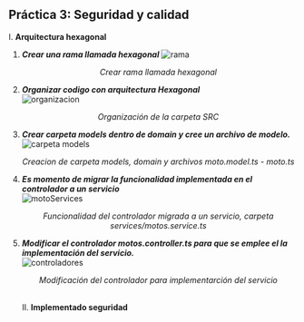 ## Práctica 3: Seguridad y calidad
I. **Arquitectura hexagonal**  
1. ***Crear una rama llamada hexagonal*** 
![rama](https://user-images.githubusercontent.com/74604371/204703624-8f3806d8-5643-45aa-8dd0-219621734b60.JPG) <p align="center">_Crear rama llamada hexagonal_</p>  
2. ***Organizar codigo con arquitectura Hexagonal***  
![organizacion](https://user-images.githubusercontent.com/74604371/204704368-3ba22233-3bda-479c-b852-353f05a19ec2.JPG)<p align="center">_Organización de la carpeta SRC_</p>  
3. ***Crear carpeta models dentro de domain y cree un archivo de modelo.***  
![carpeta models](https://user-images.githubusercontent.com/74604371/204712932-2a0d8b6d-14e0-4ad7-bddb-7d51e4c8ef08.JPG)<p align="center">_Creacion de carpeta models, domain y archivos moto.model.ts - moto.ts_</p>  
4. ***Es momento de migrar la funcionalidad implementada en el controlador a un servicio***  
![motoServices](https://user-images.githubusercontent.com/74604371/204713295-f9d32e2a-d71f-481d-a55b-5c1f773c3494.JPG)<p align="center">_Funcionalidad del controlador migrada a un servicio, carpeta services/motos.service.ts_</p>  
5. ***Modificar el controlador motos.controller.ts para que se emplee el la implementación del servicio.***  
![controladores](https://user-images.githubusercontent.com/74604371/204713740-5e6368a7-3a63-40e4-9d84-fa7bcfc3e1a3.JPG)<p align="center">_Modificación del controlador para implementarción del servicio_</p>  
II. **Implementado seguridad**  

